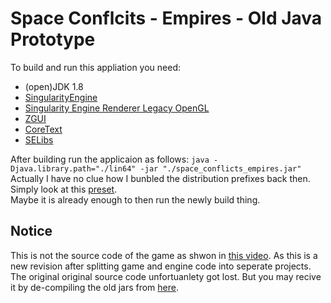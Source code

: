 # Space Conflcits - Empires - Old Java Prototype
To build and run this appliation you need:

- (open)JDK 1.8
- [SingularityEngine](https://github.com/Z-Ray-Entertainment/SingularityEngine)
- [Singularity Engine Renderer Legacy OpenGL](https://github.com/Z-Ray-Entertainment/se-render-legacy-opengl)
- [ZGUI](https://github.com/Z-Ray-Entertainment/ZGUI)
- [CoreText](https://github.com/Z-Ray-Entertainment/CoreText)
- [SELibs](https://github.com/Z-Ray-Entertainment/SELibs)

After building run the applicaion as follows: `java -Djava.library.path="./lin64" -jar "./space_conflicts_empires.jar"`  
Actually I have no clue how I bunbled the distribution prefixes back then. Simply look at this [preset](https://github.com/Z-Ray-Entertainment/SingularityEngine/tree/master/data/prefix).  
Maybe it is already enough to then run the newly build thing.

## Notice
This is not the source code of the game as shwon in [this video](https://www.youtube.com/watch?v=4pYG6aQe1v4). As this is a new revision after splitting game and engine code into seperate projects.  
The original original source code unfortuanlety got lost. But you may recive it by de-compiling the old jars from [here](https://github.com/Z-Ray-Entertainment/SpaceConflicts_Empires_Old_Prototype/tree/master/even_older_prototypes).

